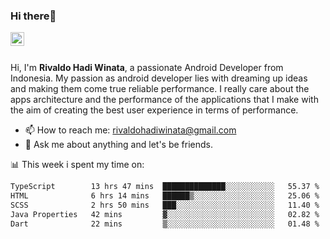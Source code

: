 ### Hi there👋
<a href="https://www.linkedin.com/in/rivaldohadiwinata/">
  <img align="left" alt="Rivaldo's LinkedIN" width="22px" src="https://upload.wikimedia.org/wikipedia/commons/8/81/LinkedIn_icon.svg" />
</a>

<br/>
<br/>

Hi, I'm **Rivaldo Hadi Winata**, a passionate Android Developer from Indonesia. 
My passion as android developer lies with dreaming up ideas and making them come true reliable performance. 
I really care about the apps architecture and the performance of the applications that I make with the aim of creating the best user experience in terms of performance.

- 📫 How to reach me: [rivaldohadiwinata@gmail.com](mailto:rivaldohadiwinata@gmail.com)
- 💬 Ask me about anything and let's be friends.

📊 This week i spent my time on:


<!--START_SECTION:waka-->

```txt
TypeScript        13 hrs 47 mins  ██████████████░░░░░░░░░░░   55.37 %
HTML              6 hrs 14 mins   ██████▒░░░░░░░░░░░░░░░░░░   25.06 %
SCSS              2 hrs 50 mins   ███░░░░░░░░░░░░░░░░░░░░░░   11.40 %
Java Properties   42 mins         ▓░░░░░░░░░░░░░░░░░░░░░░░░   02.82 %
Dart              22 mins         ▒░░░░░░░░░░░░░░░░░░░░░░░░   01.48 %
```

<!--END_SECTION:waka-->


<!--- 🔭 I’m currently working on Management Order Depot Acun -->

<!--
**rivaldotjioe/rivaldotjioe** is a ✨ _special_ ✨ repository because its `README.md` (this file) appears on your GitHub profile.

Here are some ideas to get you started:

- 🔭 I’m currently working on ...
- 🌱 I’m currently learning ...
- 👯 I’m looking to collaborate on ...
- 🤔 I’m looking for help with ...
- 💬 Ask me about ...
- 📫 How to reach me: ...
- 😄 Pronouns: ...
- ⚡ Fun fact: ...
-->
